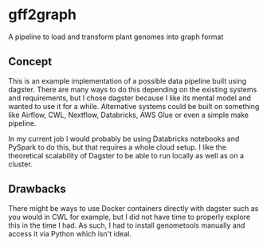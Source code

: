 # gff2graph
A pipeline to load and transform plant genomes into graph format


## Concept

This is an example implementation of a possible data pipeline built using dagster. 
There are many ways to do this depending on the existing systems and requirements, but I chose dagster because I like
its mental model and wanted to use it for a while.
Alternative systems could be built on something like Airflow, CWL, Nextflow, Databricks, AWS Glue or even a simple make pipeline.

In my current job I would probably be using Databricks notebooks and PySpark to do this, but that requires a whole cloud setup.
I like the theoretical scalability of Dagster to be able to run locally as well as on a cluster.


## Drawbacks

There might be ways to use Docker containers directly with dagster such as you would in CWL for example, but I did not 
have time to properly explore this in the time I had.
As such, I had to install genometools manually and access it via Python which isn't ideal.